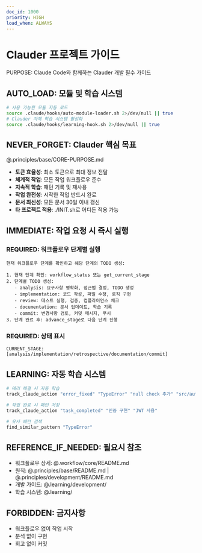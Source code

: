 ```yaml
---
doc_id: 1000
priority: HIGH
load_when: ALWAYS
---
```


# Clauder 프로젝트 가이드

PURPOSE: Claude Code와 함께하는 Clauder 개발 필수 가이드

## AUTO_LOAD: 모듈 및 학습 시스템
```bash
# 사용 가능한 모듈 자동 로드
source .claude/hooks/auto-module-loader.sh 2>/dev/null || true
# Clauder 자체 학습 시스템 활성화
source .claude/hooks/learning-hook.sh 2>/dev/null || true
```

## NEVER_FORGET: Clauder 핵심 목표
@.principles/base/CORE-PURPOSE.md
- **토큰 효율성**: 최소 토큰으로 최대 정보 전달
- **체계적 작업**: 모든 작업 워크플로우 준수
- **지속적 학습**: 패턴 기록 및 재사용
- **작업 완전성**: 시작한 작업 반드시 완료
- **문서 최신성**: 모든 문서 30일 이내 갱신
- **타 프로젝트 적용**: ./INIT.sh로 어디든 적용 가능

## IMMEDIATE: 작업 요청 시 즉시 실행

### REQUIRED: 워크플로우 단계별 실행
```
현재 워크플로우 단계를 확인하고 해당 단계의 TODO 생성:

1. 현재 단계 확인: workflow_status 또는 get_current_stage
2. 단계별 TODO 생성:
   - analysis: 요구사항 명확화, 접근법 결정, TODO 생성
   - implementation: 코드 작성, 파일 수정, 로직 구현
   - review: 테스트 실행, 검증, 컴플라이언스 체크
   - documentation: 문서 업데이트, 학습 기록
   - commit: 변경사항 검토, 커밋 메시지, 푸시
3. 단계 완료 후: advance_stage로 다음 단계 진행
```

### REQUIRED: 상태 표시
```
CURRENT_STAGE: [analysis/implementation/retrospective/documentation/commit]
```

## LEARNING: 자동 학습 시스템
```bash
# 에러 해결 시 자동 학습
track_claude_action "error_fixed" "TypeError" "null check 추가" "src/auth.js"

# 작업 완료 시 패턴 저장
track_claude_action "task_completed" "인증 구현" "JWT 사용"

# 유사 패턴 검색
find_similar_pattern "TypeError"
```

## REFERENCE_IF_NEEDED: 필요시 참조
- 워크플로우 상세: @.workflow/core/README.md
- 원칙: @.principles/base/README.md | @.principles/development/README.md
- 개발 가이드: @.learning/development/
- 학습 시스템: @.learning/

## FORBIDDEN: 금지사항
- 워크플로우 없이 작업 시작
- 분석 없이 구현
- 회고 없이 커밋